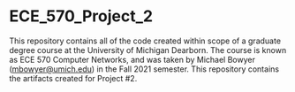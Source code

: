 # ECE_570_Project_2
This repository contains all of the code created within scope of a graduate degree course at the University of Michigan Dearborn. The course is known as ECE 570 Computer Networks, and was taken by Michael Bowyer (mbowyer@umich.edu) in the Fall 2021 semester. This repository contains the artifacts created for Project #2. 
